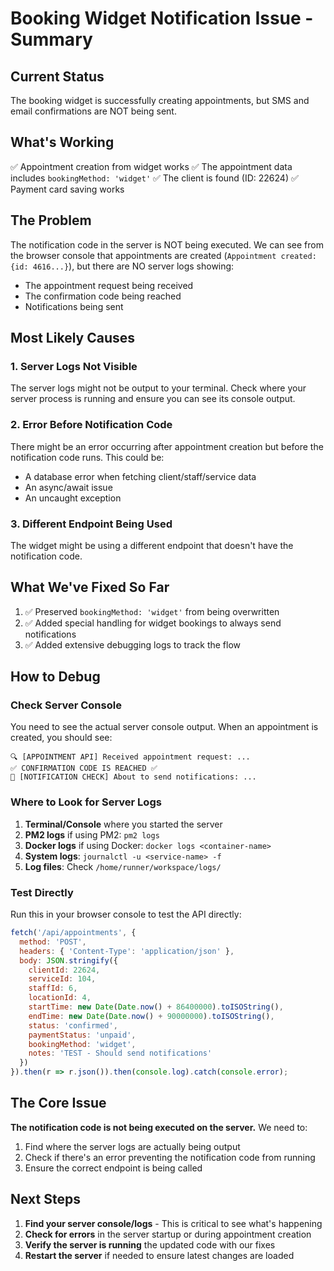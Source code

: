# Booking Widget Notification Issue - Summary

## Current Status
The booking widget is successfully creating appointments, but SMS and email confirmations are NOT being sent.

## What's Working
✅ Appointment creation from widget works
✅ The appointment data includes `bookingMethod: 'widget'`
✅ The client is found (ID: 22624)
✅ Payment card saving works

## The Problem
The notification code in the server is NOT being executed. We can see from the browser console that appointments are created (`Appointment created: {id: 4616...}`), but there are NO server logs showing:
- The appointment request being received
- The confirmation code being reached
- Notifications being sent

## Most Likely Causes

### 1. Server Logs Not Visible
The server logs might not be output to your terminal. Check where your server process is running and ensure you can see its console output.

### 2. Error Before Notification Code
There might be an error occurring after appointment creation but before the notification code runs. This could be:
- A database error when fetching client/staff/service data
- An async/await issue
- An uncaught exception

### 3. Different Endpoint Being Used
The widget might be using a different endpoint that doesn't have the notification code.

## What We've Fixed So Far

1. ✅ Preserved `bookingMethod: 'widget'` from being overwritten
2. ✅ Added special handling for widget bookings to always send notifications
3. ✅ Added extensive debugging logs to track the flow

## How to Debug

### Check Server Console
You need to see the actual server console output. When an appointment is created, you should see:
```
🔍 [APPOINTMENT API] Received appointment request: ...
✅ CONFIRMATION CODE IS REACHED ✅
📱 [NOTIFICATION CHECK] About to send notifications: ...
```

### Where to Look for Server Logs
1. **Terminal/Console** where you started the server
2. **PM2 logs** if using PM2: `pm2 logs`
3. **Docker logs** if using Docker: `docker logs <container-name>`
4. **System logs**: `journalctl -u <service-name> -f`
5. **Log files**: Check `/home/runner/workspace/logs/`

### Test Directly
Run this in your browser console to test the API directly:
```javascript
fetch('/api/appointments', {
  method: 'POST',
  headers: { 'Content-Type': 'application/json' },
  body: JSON.stringify({
    clientId: 22624,
    serviceId: 104,
    staffId: 6,
    locationId: 4,
    startTime: new Date(Date.now() + 86400000).toISOString(),
    endTime: new Date(Date.now() + 90000000).toISOString(),
    status: 'confirmed',
    paymentStatus: 'unpaid',
    bookingMethod: 'widget',
    notes: 'TEST - Should send notifications'
  })
}).then(r => r.json()).then(console.log).catch(console.error);
```

## The Core Issue
**The notification code is not being executed on the server.** We need to:
1. Find where the server logs are actually being output
2. Check if there's an error preventing the notification code from running
3. Ensure the correct endpoint is being called

## Next Steps
1. **Find your server console/logs** - This is critical to see what's happening
2. **Check for errors** in the server startup or during appointment creation
3. **Verify the server is running** the updated code with our fixes
4. **Restart the server** if needed to ensure latest changes are loaded



